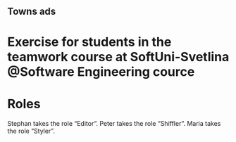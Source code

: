 ## Towns ads
# Exercise for students in the teamwork course at SoftUni-Svetlina @Software Engineering cource

# Roles
  Stephan takes the role “Editor”.
  Peter takes the role “Shiffler”.
  Maria takes the role “Styler”.
